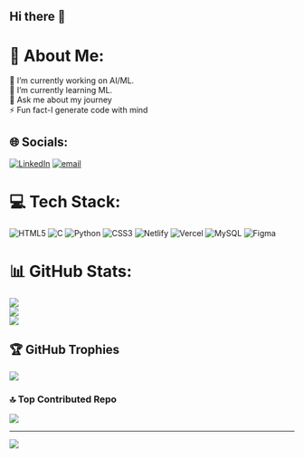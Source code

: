 ## Hi there 👋

# 💫 About Me:
🔭 I’m currently working on AI/ML.<br>🌱 I’m currently learning ML.<br>💬 Ask me about my journey<br>⚡ Fun fact-I generate code with mind


## 🌐 Socials:
[![LinkedIn](https://img.shields.io/badge/LinkedIn-%230077B5.svg?logo=linkedin&logoColor=white)](https://linkedin.com/in/ayush-vats-730839345) [![email](https://img.shields.io/badge/Email-D14836?logo=gmail&logoColor=white)](mailto:ayushjmj010@gmail.com) 

# 💻 Tech Stack:
![HTML5](https://img.shields.io/badge/html5-%23E34F26.svg?style=for-the-badge&logo=html5&logoColor=white) ![C](https://img.shields.io/badge/c-%2300599C.svg?style=for-the-badge&logo=c&logoColor=white) ![Python](https://img.shields.io/badge/python-3670A0?style=for-the-badge&logo=python&logoColor=ffdd54) ![CSS3](https://img.shields.io/badge/css3-%231572B6.svg?style=for-the-badge&logo=css3&logoColor=white) ![Netlify](https://img.shields.io/badge/netlify-%23000000.svg?style=for-the-badge&logo=netlify&logoColor=#00C7B7) ![Vercel](https://img.shields.io/badge/vercel-%23000000.svg?style=for-the-badge&logo=vercel&logoColor=white) ![MySQL](https://img.shields.io/badge/mysql-4479A1.svg?style=for-the-badge&logo=mysql&logoColor=white) ![Figma](https://img.shields.io/badge/figma-%23F24E1E.svg?style=for-the-badge&logo=figma&logoColor=white)
# 📊 GitHub Stats:
![](https://github-readme-stats.vercel.app/api?username=ayush010-dev&theme=dark&hide_border=false&include_all_commits=false&count_private=false)<br/>
![](https://nirzak-streak-stats.vercel.app/?user=ayush010-dev&theme=dark&hide_border=false)<br/>
![](https://github-readme-stats.vercel.app/api/top-langs/?username=ayush010-dev&theme=dark&hide_border=false&include_all_commits=false&count_private=false&layout=compact)

## 🏆 GitHub Trophies
![](https://github-profile-trophy.vercel.app/?username=ayush010-dev&theme=radical&no-frame=false&no-bg=true&margin-w=4)

### 🔝 Top Contributed Repo
![](https://github-contributor-stats.vercel.app/api?username=ayush010-dev&limit=5&theme=dark&combine_all_yearly_contributions=true)

---
[![](https://visitcount.itsvg.in/api?id=ayush010-dev&icon=0&color=0)](https://visitcount.itsvg.in)

<!-- Proudly created with GPRM ( https://gprm.itsvg.in ) --><!--
**ayush010-dev/ayush010-dev** is a ✨ _special_ ✨ repository because its `README.md` (this file) appears on your GitHub profile.


